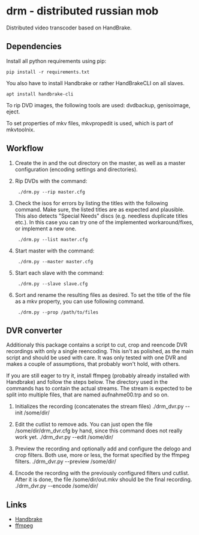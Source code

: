 # drm - distributed russian mob

Distributed video transcoder based on HandBrake.


## Dependencies

Install all python requirements using pip:

    pip install -r requirements.txt

You also have to install Handbrake or rather HandBrakeCLI on all slaves.

    apt install handbrake-cli

To rip DVD images, the following tools are used: dvdbackup, genisoimage, eject.

To set properties of mkv files, mkvpropedit is used, which is part of mkvtoolnix.


## Workflow

1. Create the in and the out directory on the master, as well as a master
   configuration (encoding settings and directories).

2. Rip DVDs with the command:

        ./drm.py --rip master.cfg

3. Check the isos for errors by listing the titles with the following command.
   Make sure, the listed titles are as expected and plausible. This also detects
   "Special Needs" discs (e.g. needless duplicate titles etc.). In this case you
   can try one of the implemented workaround/fixes, or implement a new one.

        ./drm.py --list master.cfg

4. Start master with the command:

        ./drm.py --master master.cfg

5. Start each slave with the command:

        ./drm.py --slave slave.cfg

6. Sort and rename the resulting files as desired. To set the title of the file
   as a mkv property, you can use following command.

        ./drm.py --prop /path/to/files


## DVR converter

Additionaly this package contains a script to cut, crop and reencode DVR recordings with only a single reencoding. This isn't as polished, as the main script and should be used with care. It was only tested with one DVR and makes a couple of assumptions, that probably won't hold, with others.

If you are still eager to try it, install ffmpeg (probably already installed with Handbrake) and follow the steps below. The directory used in the commands has to contain the actual streams. The stream is expected to be split into multiple files, that are named aufnahme00.trp and so on.

1. Initializes the recording (concatenates the stream files)
        ./drm_dvr.py --init /some/dir/

2. Edit the cutlist to remove ads. You can just open the file /some/dir/drm_dvr.cfg by hand, since this command does not really work yet.
        ./drm_dvr.py --edit /some/dir/

3. Preview the recording and optionally add and configure the delogo and crop filters. Both use, more or less, the format specified by the ffmpeg filters.
        ./drm_dvr.py --preview /some/dir/

4. Encode the recording with the previously configured filters und cutlist. After it is done, the file /some/dir/out.mkv should be the final recording.
        ./drm_dvr.py --encode /some/dir/


## Links

* [Handbrake](https://handbrake.fr)
* [ffmpeg](https://ffmpeg.org/)
